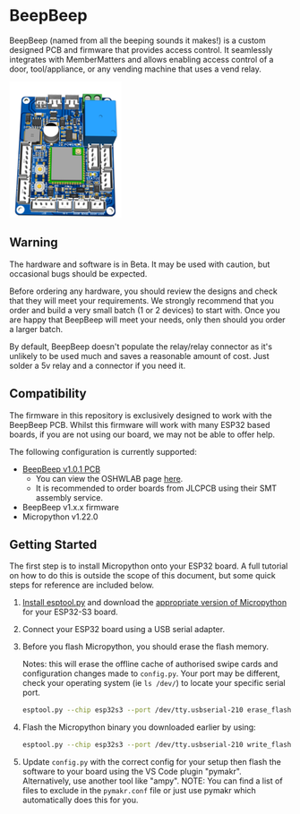 # BeepBeep

BeepBeep (named from all the beeping sounds it makes!) is a custom designed PCB and firmware that provides access control. It seamlessly integrates with MemberMatters and allows enabling access control of a door, tool/appliance, or any vending machine that uses a vend relay.

<img src="./hardware/v1.0.1/3D_BeepBeep%20PCB_v1.0.1_2024-05-27.png" width="200px">

## Warning

The hardware and software is in Beta. It may be used with caution, but occasional bugs should be expected.

Before ordering any hardware, you should review the designs and check that they will meet your requirements. We strongly recommend that you order and build a very small batch (1 or 2 devices) to start with. Once you are happy that BeepBeep will meet your needs, only then should you order a larger batch.

By default, BeepBeep doesn't populate the relay/relay connector as it's unlikely to be used much and saves a reasonable amount of cost. Just solder a 5v relay and a connector if you need it.

## Compatibility

The firmware in this repository is exclusively designed to work with the BeepBeep PCB. Whilst this firmware will work with many ESP32 based boards, if you are not using our board, we may not be able to offer help.

The following configuration is currently supported:

- [BeepBeep v1.0.1 PCB](/hardware/v1.0.1/)
    - You can view the OSHWLAB page [here](https://oshwlab.com/member-matters/beepbeep).
    - It is recommended to order boards from JLCPCB using their SMT assembly service.
- BeepBeep v1.x.x firmware
- Micropython v1.22.0

## Getting Started

The first step is to install Micropython onto your ESP32 board. A full tutorial on how to do this is outside the scope of this document, but some quick steps for reference are included below.

1. [Install esptool.py](https://pypi.org/project/esptool/) and download the [appropriate version of Micropython](https://micropython.org/download/ESP32_GENERIC_S3/) for your ESP32-S3 board.

2. Connect your ESP32 board using a USB serial adapter.

3. Before you flash Micropython, you should erase the flash memory.

   Notes: this will erase the offline cache of authorised swipe cards and configuration changes made to `config.py`. Your port may be different, check your operating system (ie `ls /dev/`) to locate your specific serial port.

   ```bash
   esptool.py --chip esp32s3 --port /dev/tty.usbserial-210 erase_flash
   ```

4. Flash the Micropython binary you downloaded earlier by using:
   ```bash
   esptool.py --chip esp32s3 --port /dev/tty.usbserial-210 write_flash -z 0 ESP32_GENERIC_S3-20231227-v1.22.0.bin
   ```

5. Update `config.py` with the correct config for your setup then flash the software to your board using the VS Code plugin "pymakr". Alternatively, use another tool like "ampy".
   NOTE: You can find a list of files to exclude in the `pymakr.conf` file or just use pymakr which automatically does this for you.
